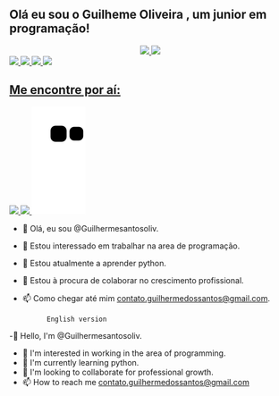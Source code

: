 ## Olá eu sou o Guilheme Oliveira , um junior em programação!
<div align="center">
  <a href="https://github.com/Guilhermesantosoliv">
  <img height="180em" src="https://github-readme-stats.vercel.app/api?username=Guilhermesantosoliv&show_icons=true&theme=dracula&include_all_commits=true&count_private=true"/>
  <img height="180em" src="https://github-readme-stats.vercel.app/api/top-langs/?username=Guilhermesantosoliv&layout=compact&langs_count=7&theme=dracula"/>
</div>
<div style="flex-direction:row">
    <img src="https://img.shields.io/badge/HTML5-E34F26?style=for-the-badge&logo=html5&logoColor=white" />
    <img src="https://img.shields.io/badge/Python-14354C?style=for-the-badge&logo=python&logoColor=white" />
    <img src="https://img.shields.io/badge/CSS3-1572B6?style=for-the-badge&logo=css3&logoColor=white" />
    <img src="https://img.shields.io/badge/Amazon_AWS-232F3E?style=for-the-badge&logo=amazon-aws&logoColor=white" />
 
  ###
 
<div>
  <h2>Me encontre por aí:</h2>
    <a href="https://www.linkedin.com/in/guilherme-oliveira-121b16239/" target="_blank">
        <img src="https://img.shields.io/badge/LinkedIn-0077B5?style=for-the-badge&logo=linkedin&logoColor=white" />
    </a>
    <a href="mailto:contato.guilhermedossantos@gmail.com">
        <img src="https://img.shields.io/badge/Gmail-D14836?style=for-the-badge&logo=gmail&logoColor=white" />
    </a
</div
  
  
  ![Snake animation](https://github.com/rafaballerini/rafaballerini/blob/output/github-contribution-grid-snake.svg)
 
 
 

 
</div>
  
  - 👋 Olá, eu sou @Guilhermesantosoliv.
  - 👀 Estou interessado em trabalhar na area de programação.
  - 🌱 Estou atualmente a aprender python.
  - 💞️ Estou à procura de colaborar no crescimento profissional. 
  - 📫 Como chegar até mim contato.guilhermedossantos@gmail.com.
  
              English version

  -👋 Hello, I'm @Guilhermesantosoliv.
  - 👀 I'm interested in working in the area of programming. 
  - 🌱 I'm currently learning python.
  - 💞️ I'm looking to collaborate for professional growth. 
  - 📫 How to reach me contato.guilhermedossantos@gmail.com

